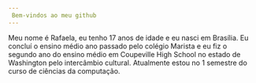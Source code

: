 ```yaml
---
 Bem-vindos ao meu github
---
```

Meu nome é Rafaela, eu tenho 17 anos de idade e eu nasci em Brasília. Eu concluí o ensino médio ano passado pelo colégio Marista e eu fiz o segundo ano do ensino médio em Coupeville High School no estado de Washington pelo intercâmbio cultural. Atualmente estou no 1 semestre do curso de ciências da computação.


